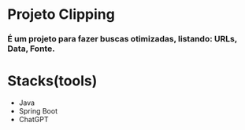 # Projeto Clipping

### É um projeto para fazer buscas otimizadas, listando: URLs, Data, Fonte.


# Stacks(tools)
* Java
* Spring Boot
* ChatGPT
